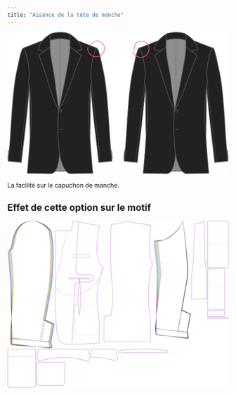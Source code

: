 ```yaml
---
title: "Aisance de la tête de manche"
---
```


![Aisance tête de manche](sleevecapease.svg)

La facilité sur le capuchon de manche.

## Effet de cette option sur le motif

![Cette image montre l'effet de cette option en superposant plusieurs variantes qui ont une valeur différente pour cette option](jaeger_sleevecapease_sample.svg "Effet de cette option sur le modèle")
